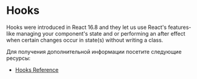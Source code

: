 # Hooks

Hooks were introduced in React 16.8 and they let us use React's features-like managing your component's state and or performing an after effect when certain changes occur in state(s) without writing a class.

Для получения дополнительной информации посетите следующие ресурсы:

- [Hooks Reference](https://react.dev/reference/react)
